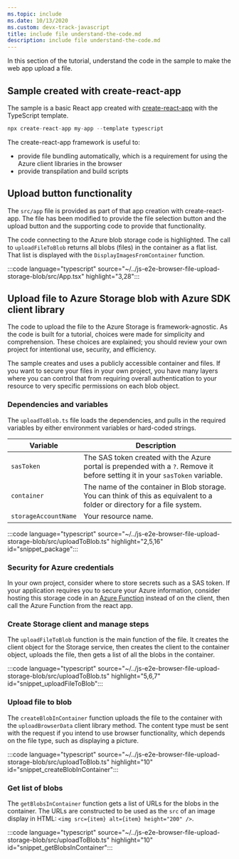 ```yaml
---
ms.topic: include
ms.date: 10/13/2020
ms.custom: devx-track-javascript
title: include file understand-the-code.md
description: include file understand-the-code.md
---
```

In this section of the tutorial, understand the code in the sample to make the web app upload a file.

## Sample created with create-react-app

The sample is a basic React app created with [create-react-app](https://create-react-app.dev/docs/adding-typescript/) with the TypeScript template.

```typescript
npx create-react-app my-app --template typescript
```

The create-react-app framework is useful to:
* provide file bundling automatically, which is a requirement for using the Azure client libraries in the browser
* provide transpilation and build scripts 

## Upload button functionality

The `src/app` file is provided as part of that app creation with create-react-app. The file has been modified to provide the file selection button and the upload button and the supporting code to provide that functionality. 

The code connecting to the Azure blob storage code is highlighted. The call to `uploadFileToBlob` returns all blobs (files) in the container as a flat list. That list is displayed with the `DisplayImagesFromContainer` function.

:::code language="typescript" source="~/../js-e2e-browser-file-upload-storage-blob/src/App.tsx" highlight="3,28":::

## Upload file to Azure Storage blob with Azure SDK client library

The code to upload the file to the Azure Storage is framework-agnostic. As the code is built for a tutorial, choices were made for simplicity and comprehension. These choices are explained; you should review your own project for intentional use, security, and efficiency. 

The sample creates and uses a publicly accessible container and files. If you want to secure your files in your own project, you have many layers where you can control that from requiring overall authentication to your resource to very specific permissions on each blob object. 

### Dependencies and variables

The `uploadToBlob.ts` file loads the dependencies, and pulls in the required variables by either environment variables or hard-coded strings.

| Variable | Description |
|--|--|
|`sasToken`|The SAS token created with the Azure portal is prepended with a `?`. Remove it before setting it in your `sasToken` variable.| 
|`container`|The name of the container in Blob storage. You can think of this as equivalent to a folder or directory for a file system.|
|`storageAccountName`|Your resource name.|

:::code language="typescript" source="~/../js-e2e-browser-file-upload-storage-blob/src/uploadToBlob.ts" highlight="2,5,16" id="snippet_package":::

### Security for Azure credentials

In your own project, consider where to store secrets such as a SAS token. If your application requires you to secure your Azure information, consider hosting this storage code in an [Azure Function](/azure/azure-functions/) instead of on the client, then call the Azure Function from the react app.  

### Create Storage client and manage steps

The `uploadFileToBlob` function is the main function of the file. It creates the client object for the Storage service, then creates the client to the container object, uploads the file, then gets a list of all the blobs in the container. 

:::code language="typescript" source="~/../js-e2e-browser-file-upload-storage-blob/src/uploadToBlob.ts" highlight="5,6,7" id="snippet_uploadFileToBlob":::

### Upload file to blob

The `createBlobInContainer` function uploads the file to the container with the `uploadBrowserData` client library method. The content type must be sent with the request if you intend to use browser functionality, which depends on the file type, such as displaying a picture. 

:::code language="typescript" source="~/../js-e2e-browser-file-upload-storage-blob/src/uploadToBlob.ts" highlight="10" id="snippet_createBlobInContainer":::

### Get list of blobs

The `getBlobsInContainer` function gets a list of URLs for the blobs in the container. The URLs are constructed to be used as the `src` of an image display in HTML: `<img src={item} alt={item} height="200" />`. 

:::code language="typescript" source="~/../js-e2e-browser-file-upload-storage-blob/src/uploadToBlob.ts" highlight="10" id="snippet_getBlobsInContainer":::

